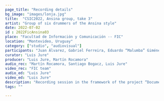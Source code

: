 ```yaml
---
page_title: "Recording details"
bg_image: "images/lonja.jpg"
title:  "CSIC2022, Ansina group, take 3"  
artist: "Group of six drummers of the Ansina style"  
date: 2022-07-02
id : 2022FicAnsina03
place: "Facultad de Información y Comunicación -- FIC"  
location: "Montevideo, Uruguay"  
category: ["studio", "audiovisual"]
participants: "Juan Álvarez, Gabriel Ferreira, Eduardo “Malumba” Giménez, Julio Magariños, Juan “Juancho” Quintana, Alfredo “Tarta” Ferreira"  
curator: "Luis Jure"  
producer: "Luis Jure, Martín Rocamora"  
audio_rec: "Martín Rocamora, Santiago Bogacz, Luis Jure"  
video_rec: "FIC team"  
audio_ed: "Luis Jure"  
video_ed: "Luis Jure"  
description: "Recording session in the framework of the project “Documentation and analysis of Uruguayan candombe drumming” conducted by Luis Jure and Martín Rocamora, funded by CSIC, the research agency of the University. The session was produced in collaboration with FIC."  
tags: ""  

---
```


